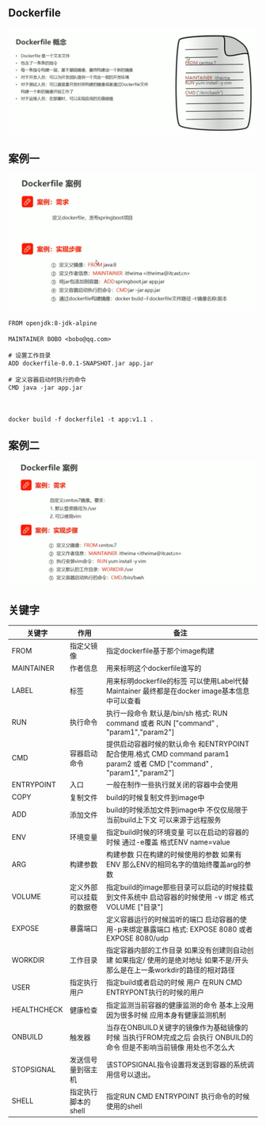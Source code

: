 ## Dockerfile

![1690938664001](image/dockerfile/1690938664001.png)

## 案例一

![1690952921394](image/dockerfile/1690952921394.png)

```
FROM openjdk:8-jdk-alpine

MAINTAINER BOBO <bobo@qq.com>

# 设置工作目录
ADD dockerfile-0.0.1-SNAPSHOT.jar app.jar

# 定义容器启动时执行的命令
CMD java -jar app.jar



docker build -f dockerfile1 -t app:v1.1 .
```

## 案例二

![1690955320510](image/dockerfile/1690955320510.png)

## 关键字

| 关键字      | 作用                     | 备注                                                                                                                        |
| ----------- | ------------------------ | --------------------------------------------------------------------------------------------------------------------------- |
| FROM        | 指定父镜像               | 指定dockerfile基于那个image构建                                                                                             |
| MAINTAINER  | 作者信息                 | 用来标明这个dockerfile谁写的                                                                                                |
| LABEL       | 标签                     | 用来标明dockerfile的标签 可以使用Label代替Maintainer 最终都是在docker image基本信息中可以查看                               |
| RUN         | 执行命令                 | 执行一段命令 默认是/bin/sh 格式: RUN command 或者 RUN ["command" , "param1","param2"]                                       |
| CMD         | 容器启动命令             | 提供启动容器时候的默认命令 和ENTRYPOINT配合使用.格式 CMD command param1 param2 或者 CMD ["command" , "param1","param2"]     |
| ENTRYPOINT  | 入口                     | 一般在制作一些执行就关闭的容器中会使用                                                                                      |
| COPY        | 复制文件                 | build的时候复制文件到image中                                                                                                |
| ADD         | 添加文件                 | build的时候添加文件到image中 不仅仅局限于当前build上下文 可以来源于远程服务                                                 |
| ENV         | 环境变量                 | 指定build时候的环境变量 可以在启动的容器的时候 通过-e覆盖 格式ENV name=value                                                |
| ARG         | 构建参数                 | 构建参数 只在构建的时候使用的参数 如果有ENV 那么ENV的相同名字的值始终覆盖arg的参数                                          |
| VOLUME      | 定义外部可以挂载的数据卷 | 指定build的image那些目录可以启动的时候挂载到文件系统中 启动容器的时候使用 -v 绑定 格式 VOLUME ["目录"]                      |
| EXPOSE      | 暴露端口                 | 定义容器运行的时候监听的端口 启动容器的使用-p来绑定暴露端口 格式: EXPOSE 8080 或者 EXPOSE 8080/udp                          |
| WORKDIR     | 工作目录                 | 指定容器内部的工作目录 如果没有创建则自动创建 如果指定/ 使用的是绝对地址 如果不是/开头那么是在上一条workdir的路径的相对路径 |
| USER        | 指定执行用户             | 指定build或者启动的时候 用户 在RUN CMD ENTRYPONT执行的时候的用户                                                            |
| HEALTHCHECK | 健康检查                 | 指定监测当前容器的健康监测的命令 基本上没用 因为很多时候 应用本身有健康监测机制                                             |
| ONBUILD     | 触发器                   | 当存在ONBUILD关键字的镜像作为基础镜像的时候 当执行FROM完成之后 会执行 ONBUILD的命令 但是不影响当前镜像 用处也不怎么大       |
| STOPSIGNAL  | 发送信号量到宿主机       | 该STOPSIGNAL指令设置将发送到容器的系统调用信号以退出。                                                                      |
| SHELL       | 指定执行脚本的shell      | 指定RUN CMD ENTRYPOINT 执行命令的时候 使用的shell                                                                           |

